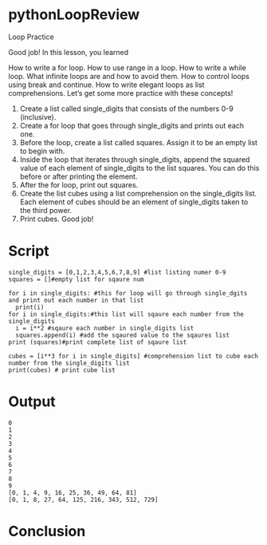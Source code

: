 # pythonLoopReview
Loop Practice 

Good job! In this lesson, you learned

How to write a for loop.
How to use range in a loop.
How to write a while loop.
What infinite loops are and how to avoid them.
How to control loops using break and continue.
How to write elegant loops as list comprehensions.
Let’s get some more practice with these concepts!

1. Create a list called single_digits that consists of the numbers 0-9 (inclusive).
2. Create a for loop that goes through single_digits and prints out each one.
3. Before the loop, create a list called squares. Assign it to be an empty list to begin with.
4. Inside the loop that iterates through single_digits, append the squared value of each element of single_digits to the list squares. You can do this before or after printing the element.
5. After the for loop, print out squares.
6. Create the list cubes using a list comprehension on the single_digits list. Each element of cubes should be an element of single_digits taken to the third power.
7. Print cubes. Good job!

Script
= 

```
single_digits = [0,1,2,3,4,5,6,7,8,9] #list listing numer 0-9
squares = []#empty list for sqaure num

for i in single_digits: #this for loop will go through single_dgits and print out each number in that list
  print(i)
for i in single_digits:#this list will sqaure each number from the single_digits
  i = i**2 #sqaure each number in single_digits list
  squares.append(i) #add the sqaured value to the sqaures list 
print (squares)#print complete list of sqaure list 

cubes = [i**3 for i in single_digits] #comprehension list to cube each number from the single_digits list 
print(cubes) # print cube list
```
Output 
= 
```
0
1
2
3
4
5
6
7
8
9
[0, 1, 4, 9, 16, 25, 36, 49, 64, 81]
[0, 1, 8, 27, 64, 125, 216, 343, 512, 729]
```
Conclusion 
= 
